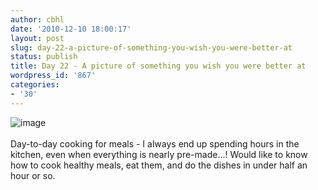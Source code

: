 ```yaml
---
author: cbhl
date: '2010-12-10 18:00:17'
layout: post
slug: day-22-a-picture-of-something-you-wish-you-were-better-at
status: publish
title: Day 22 - A picture of something you wish you were better at
wordpress_id: '867'
categories:
- '30'
---
```


![image](http://blog.azuresky.ca/blog/wp-content/uploads/2010/12/wpid-1292044725261.jpg)\
\
Day-to-day cooking for meals - I always end up spending hours in the
kitchen, even when everything is nearly pre-made...! Would like to know
how to cook healthy meals, eat them, and do the dishes in under half an
hour or so.
